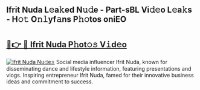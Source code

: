 ## Ifrit Nuda L𝚎a𝚔ed N𝚞𝚍e - Part-sBL Vi𝚍𝚎o L𝚎a𝚔s - H𝚘𝚝 O𝚗𝚕yf𝚊ns P𝚑𝚘tos oniEO

# <h2><a href="http://kfctec1.oniu.top/?m=Ifrit+Nuda">🔗👉 🔴 Ifrit Nuda P𝚑ot𝚘𝚜 V𝚒d𝚎o</a></h2>

[![Ifrit Nuda Nu𝚍e𝚜](https://i.imgur.com/0qMVB7G.gif)](http://kfctec1.oniu.top/?m=Ifrit+Nuda)
Social media influencer Ifrit Nuda, known for disseminating dance and lifestyle information, featuring presentations and vlogs. Inspiring entrepreneur Ifrit Nuda, famed for their innovative business ideas and commitment to success.  
